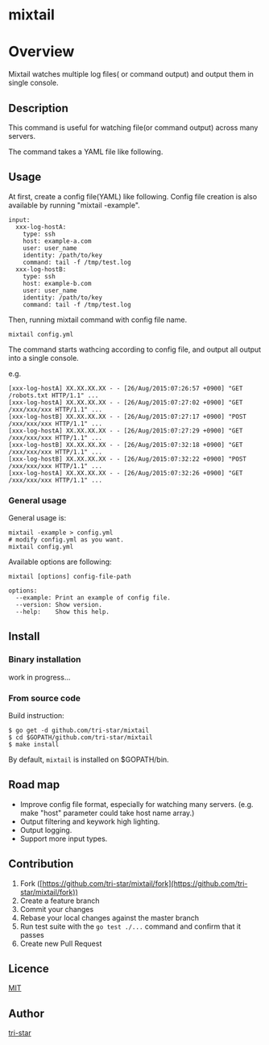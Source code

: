 mixtail
===================================

# Overview
Mixtail watches multiple log files( or command output) and output them in single console.

## Description
This command is useful for watching file(or command output) across many servers.

The command takes a YAML file like following. 

## Usage
At first, create a config file(YAML) like following.
Config file creation is also available by running "mixtail -example".

```
input:
  xxx-log-hostA:
    type: ssh
    host: example-a.com
    user: user_name
    identity: /path/to/key
    command: tail -f /tmp/test.log
  xxx-log-hostB:
    type: ssh
    host: example-b.com
    user: user_name
    identity: /path/to/key
    command: tail -f /tmp/test.log
```

Then, running mixtail command with config file name.

```
mixtail config.yml
```

The command starts wathcing according to config file,
and output all output into a single console.

e.g.

```
[xxx-log-hostA] XX.XX.XX.XX - - [26/Aug/2015:07:26:57 +0900] "GET /robots.txt HTTP/1.1" ...
[xxx-log-hostA] XX.XX.XX.XX - - [26/Aug/2015:07:27:02 +0900] "GET /xxx/xxx/xxx HTTP/1.1" ...
[xxx-log-hostB] XX.XX.XX.XX - - [26/Aug/2015:07:27:17 +0900] "POST /xxx/xxx/xxx HTTP/1.1" ...
[xxx-log-hostA] XX.XX.XX.XX - - [26/Aug/2015:07:27:29 +0900] "GET /xxx/xxx/xxx HTTP/1.1" ...
[xxx-log-hostB] XX.XX.XX.XX - - [26/Aug/2015:07:32:18 +0900] "GET /xxx/xxx/xxx HTTP/1.1" ...
[xxx-log-hostB] XX.XX.XX.XX - - [26/Aug/2015:07:32:22 +0900] "POST /xxx/xxx/xxx HTTP/1.1" ...
[xxx-log-hostA] XX.XX.XX.XX - - [26/Aug/2015:07:32:26 +0900] "GET /xxx/xxx/xxx HTTP/1.1" ...
```


### General usage
General usage is:

```
mixtail -example > config.yml
# modify config.yml as you want.
mixtail config.yml
```

Available options are following:

```
mixtail [options] config-file-path

options:
  --example: Print an example of config file.
  --version: Show version.
  --help:    Show this help.
```
 
## Install

### Binary installation

work in progress...


### From source code

Build instruction: 

```
$ go get -d github.com/tri-star/mixtail
$ cd $GOPATH/github.com/tri-star/mixtail
$ make install
```

By default, `mixtail` is installed on $GOPATH/bin.


## Road map

* Improve config file format, especially for watching many servers. 
  (e.g. make "host" parameter could take host name array.)
* Output filtering and keywork high lighting.
* Output logging.
* Support more input types.

## Contribution

1. Fork ([https://github.com/tri-star/mixtail/fork](https://github.com/tri-star/mixtail/fork))
2. Create a feature branch
3. Commit your changes
4. Rebase your local changes against the master branch
5. Run test suite with the `go test ./...` command and confirm that it passes
6. Create new Pull Request

## Licence

[MIT](https://github.com/tri-star/tigrep/blob/master/LICENSE)

## Author

[tri-star](https://github.com/tri-star)
